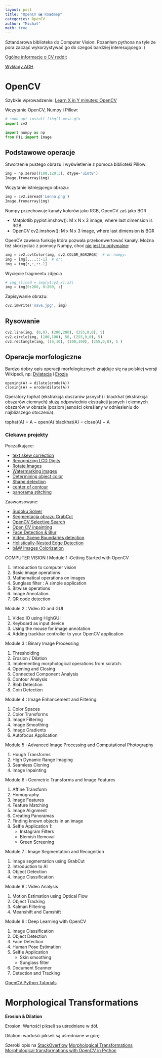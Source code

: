 ```yaml
---
layout: post
title: "OpenCV 🖼️ Roadmap"
categories: OpenCV
author: "Michał"
math: true
---
```




Sztandarowa biblioteka do Computer Vision. Pozanłem pythona na tyle że pora zacząć wykorzystywać go do czegoś bardziej interesującego :) 

[Ogólne informacje o CV reddit](https://www.reddit.com/r/computervision/)

[Wykłady AGH](http://home.agh.edu.pl/~jsw/aipofm/)

# OpenCV 

Szybkie wprowadzenie: [Learn X in Y minutes: OpenCV](https://learnxinyminutes.com/docs/opencv/)

Wczytanie OpenCV, Numpy i Pillow:
```python
# sudo apt install libgl1-mesa-glx
import cv2

import numpy as np
from PIL import Image
```

## Podstawowe operacje

Stworzenie pustego obrazu i wyświetlenie z pomoca biblioteki Pillow: 

```python
img = np.zeros((100,120,3), dtype='uint8')
Image.fromarray(img)
```

Wczytanie istniejącego obrazu:
```python
img = cv2.imread('Lenna.png')
Image.fromarray(img)
```

Numpy przechowuje kanały kolorów jako RGB, OpenCV zaś jako BGR

* Matplotlib pyplot.imshow(): M x N x 3 image, where last dimension is RGB.
* OpenCV cv2.imshow(): M x N x 3 image, where last dimension is BGR

OpenCV zawiera funkcję która pozwala przekonwertować kanały. Można też skorzystać z pomocy Numpy, choć [nie jest to optymalne](https://answers.opencv.org/question/219040/fastest-way-to-convert-bgr-rgb-aka-do-not-use-numpy-magic-tricks/):

```python
img = cv2.cvtColor(img, cv2.COLOR_BGR2RGB)  # or numpy:
img = img[...,::-1]  # or:
img = img[:,:,::-1]
```

Wycięcie fragmentu zdjęcia
```python
# img_sliced = img[y1:y2,x1:x2]
img = img[0:200, 0:200, :]
```

Zapisywanie obrazu:
```python
cv2.imwrite('save.jpg', img)
```

## Rysowanie
```python
cv2.line(img, (0,0), (200,200), (255,0,0), 5)
cv2.circle(img, (100,100), 50, (255,0,0), 5)
cv2.rectangle(img, (10,10), (100,100), (255,0,0), 5 )
```

## Operacje morfologiczne
Bardzo dobry opis operacji morfologicznych znajduje się na polskiej wersji Wikipedi, np:
[Dylatacja](https://pl.wikipedia.org/wiki/Cyfrowe_przetwarzanie_obrazów_binarnych#Dylatacja) i 
[Erozja](https://pl.wikipedia.org/wiki/Cyfrowe_przetwarzanie_obrazów_binarnych#Erozja)

```
opening(A) = dilate(erode(A))
closing(A) = erode(dilate(A))
```

Operatory tophat (ekstrakcja obszarów jasnych) i blackhat (ekstrakcja obszarów ciemnych) służą odpowiednio ekstrakcji jasnych i ciemnych obszarów w obrazie (poziom jasności określany w odniesieniu do najbliższego otoczenia). 

tophat(A) = A − open(A)
blackhat(A) = close(A) − A


### Ciekawe projekty

Poczatkujące:
- [text skew correction](https://www.pyimagesearch.com/2017/02/20/text-skew-correction-opencv-python/)
- [Recognizing LCD Digits](https://www.pyimagesearch.com/2017/02/13/recognizing-digits-with-opencv-and-python/)
- [Rotate Images](https://www.pyimagesearch.com/2017/01/02/rotate-images-correctly-with-opencv-and-python/)
- [Watermarking images](https://www.pyimagesearch.com/2016/04/25/watermarking-images-with-opencv-and-python/)
- [Determining object color](https://www.pyimagesearch.com/2016/02/15/determining-object-color-with-opencv/)
- [Shape detection](https://www.pyimagesearch.com/2016/02/08/opencv-shape-detection/)
- [center of contour](https://www.pyimagesearch.com/2016/02/01/opencv-center-of-contour/)
- [panorama stitching](https://www.pyimagesearch.com/2016/01/11/opencv-panorama-stitching/)


Zaawansowane:
- [Sudoku Solver](https://www.pyimagesearch.com/2020/08/10/opencv-sudoku-solver-and-ocr/)
- [Segmentacja obrazu GrabCut](https://www.pyimagesearch.com/2020/07/27/opencv-grabcut-foreground-segmentation-and-extraction/)
- [OpenCV Selective Search](https://www.pyimagesearch.com/2020/06/29/opencv-selective-search-for-object-detection/)
- [Open CV inpainting](https://www.pyimagesearch.com/2020/05/18/image-inpainting-with-opencv-and-python/)
- [Face Detection & Blur](https://www.pyimagesearch.com/2020/04/06/blur-and-anonymize-faces-with-opencv-and-python/)
- [Video: Scene Boundaries detection](https://www.pyimagesearch.com/2019/08/19/simple-scene-boundary-shot-transition-detection-with-opencv/)
- [Holistically-Nested Edge Detection](https://www.pyimagesearch.com/2019/03/04/holistically-nested-edge-detection-with-opencv-and-deep-learning/)
- [b&W images Colorization](https://www.pyimagesearch.com/2019/02/25/black-and-white-image-colorization-with-opencv-and-deep-learning/)

COMPUTER VISION I
Module 1 :Getting Started with OpenCV
   1. Introduction to computer vision
   2. Basic image operations
   3. Mathematical operations on images
   4. Sunglass filter : A simple application
   5. Bitwise operations
   6. Image Annotation
   7. QR code detection

Module 2 : Video IO and GUI
   1. Video IO using HighGUI
   2. Keyboard as input device
   3. Using the mouse for image annotation
   4. Adding trackbar controller to your OpenCV application

Module 3 : Binary Image Processing
   1. Thresholding
   2. Erosion / Dilation
   3. Implementing morphological operations from scratch.
   4. Opening and Closing
   5. Connected Component Analysis
   6. Contour Analysis
   7. Blob Detection
   8. Coin Detection

Module 4 : Image Enhancement and Filtering
   1. Color Spaces
   2. Color Transforms
   3. Image Filtering
   4. Image Smoothing
   5. Image Gradients
   6. Autofocus Application

Module 5 : Advanced Image Processing and Computational Photography
   1. Hough Transforms
   2. High Dynamic Range Imaging
   3. Seamless Cloning
   4. Image Inpainting

Module 6 : Geometric Transforms and Image Features
   1. Affine Transform
   2. Homography
   3. Image Features
   4. Feature Matching
   5. Image Alignment
   6. Creating Panoramas
   7. Finding known objects in an image
   8. Selfie Application 1:
      * Instagram Filters
      * Blemish Removal
      * Green Screening
      

Module 7 : Image Segmentation and Recognition
   1. Image segmentation using GrabCut
   2. Introduction to AI
   3. Object Detection
   4. Image Classification

Module 8 : Video Analysis
   1. Motion Estimation using Optical Flow
   2. Object Tracking
   3. Kalman Filtering
   4. Meanshift and Camshift

Module 9 : Deep Learning with OpenCV
   1. Image Classification
   2. Object Detection
   3. Face Detection
   4. Human Pose Estimation
   5. Selfie Application 
      * Skin smoothing
      * Sunglass filter
   6. Document Scanner
   7. Detection and Tracking


[OpenCV Python Tutorials](https://opencv-python-tutroals.readthedocs.io)

# Morphological Transformations  

**Erosion & Dilation**

Erosion: Wartośći pikseli sa uśredniane w dół.

Dilation: wartośći pikseli są uśredniane w górę.

Szeroki opis na [StackOverflow](https://stackoverflow.com/a/30380543)
[Morphological Transformations](http://www.codebind.com/python/opencv-python-tutorial-beginners-morphological-transformations/)
[Morphological transformations with OpenCV in Python](http://datahacker.rs/006-morphological-transformations-with-opencv-in-python/)
